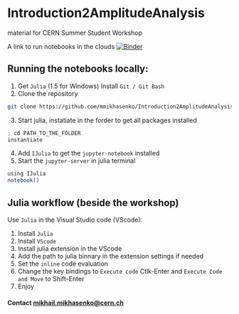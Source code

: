 # Introduction2AmplitudeAnalysis
material for CERN Summer Student Workshop

A link to run notebooks in the clouds [![Binder](https://mybinder.org/badge_logo.svg)](https://mybinder.org/v2/gh/mmikhasenko/Introduction2AmplitudeAnalysis/master)

## Running the notebooks locally:
1. Get `Julia`
(1.5 for Windows) Install `Git / Git Bash`
2. Clone the repository
 ```bash
 git clone https://github.com/mmikhasenko/Introduction2AmplitudeAnalysis
 ```
3. Start julia, instatiate in the forder to get all packages installed
 ```python
 ; cd PATH_TO_THE_FOLDER
 instantiate
 ```
4. Add `IJulia` to get the `jupyter-notebook` installed
5. Start the `jupyter-server` in julia terminal
```bash
using IJulia
notebook()
```

## Julia workflow (beside the workshop)

Use `Julia` in the Visual Studio code (VScode):
1. Install `Julia`
2. Install `VScode`
3. Install julia extension in the VScode
4. Add the path to julia binnary in the extension settings if needed
5. Set the `inline` code evaluation
6. Change the key bindings to `Execute code` Ctlk-Enter and `Execute Code and Move` to Shift-Enter
7. Enjoy

 #### Contact mikhail.mikhasenko@cern.ch

